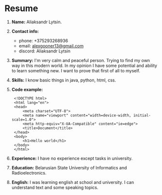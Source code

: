 # Resume
1. **Name:** Aliaksandr Lytsin.
2. **Contact info:**
    - phone: +375293268936
    - email: alexgooner13@gmail.com
    - discord: Aliaksandr Lytsin
3. **Summary:** I'm very calm and peaceful person. Trying to find my own way in this modern world. In  my opinion I have some potential and ability to learn something new. I want to prove that first of all to myself.
4. **Skills:** I know basic things in java, python, html, css.
5. **Code example:**

        <!DOCTYPE html>
        <html lang="en">
        <head>
            <meta charset="UTF-8">
            <meta name="viewport" content="width=device-width, initial-scale=1.0">
            <meta http-equiv="X-UA-Compatible" content="ie=edge">
            <title>Document</title>
        </head>
        <body>
            <h1>Hello world</h1>
        </body>
        </html>
        
6. **Experience:** I have no experience except tasks in university.
7. **Education:** Belarusian State University of Informatics and Radioelectronics.
8. **English:** I was learning english at school and university. I can understand text and some speaking topics.